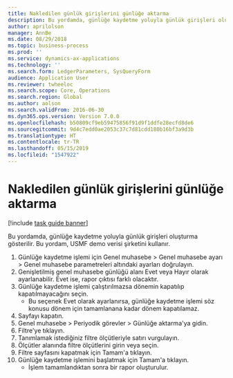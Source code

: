 ```yaml
---
title: Nakledilen günlük girişlerini günlüğe aktarma
description: Bu yordamda, günlüğe kaydetme yoluyla günlük girişleri oluşturma gösterilir.
author: aprilolson
manager: AnnBe
ms.date: 08/29/2018
ms.topic: business-process
ms.prod: ''
ms.service: dynamics-ax-applications
ms.technology: ''
ms.search.form: LedgerParameters, SysQueryForm
audience: Application User
ms.reviewer: twheeloc
ms.search.scope: Core, Operations
ms.search.region: Global
ms.author: aolson
ms.search.validFrom: 2016-06-30
ms.dyn365.ops.version: Version 7.0.0
ms.openlocfilehash: b50809cf9eb59475856f91d9f1ddfe28ecfd8de6
ms.sourcegitcommit: 9d4c7edd0ae2053c37c7d81cdd180b16bf3a9d3b
ms.translationtype: HT
ms.contentlocale: tr-TR
ms.lasthandoff: 05/15/2019
ms.locfileid: "1547922"
---
```

# <a name="journalize-posted-journal-entries"></a>Nakledilen günlük girişlerini günlüğe aktarma

[!include [task guide banner](../../includes/task-guide-banner.md)]

Bu yordamda, günlüğe kaydetme yoluyla günlük girişleri oluşturma gösterilir. Bu yordam, USMF demo verisi şirketini kullanır.

1. Günlüğe kaydetme işlemi için Genel muhasebe > Genel muhasebe ayarı > Genel muhasebe parametreleri altındaki ayarları doğrulayın.
2. Genişletilmiş genel muhasebe günlüğü alanı Evet veya Hayır olarak ayarlanabilir. Evet ise, rapor çıktısı farklı olacaktır.
3. Günlüğe kaydetme işlemi çalıştırılmazsa dönemin kapatılıp kapatılmayacağını seçin.
    * Bu seçenek Evet olarak ayarlanırsa, günlüğe kaydetme işlemi söz konusu dönem için tamamlanana kadar dönem kapatılamaz.  
4. Sayfayı kapatın.
5. Genel muhasebe > Periyodik görevler > Günlüğe aktarma'ya gidin.
6. Filtre'ye tıklayın.
7. Tanımlamak istediğiniz filtre ölçütleriyle satırı vurgulayın.
8. Ölçütler alanında filtre ölçütlerini girin veya seçin.
9. Filtre sayfasını kapatmak için Tamam'a tıklayın.
10. Günlüğe kaydetme işlemini başlatmak için Tamam'a tıklayın.
    * İşlem tamamlandıktan sonra bir rapor oluşturulur.  

